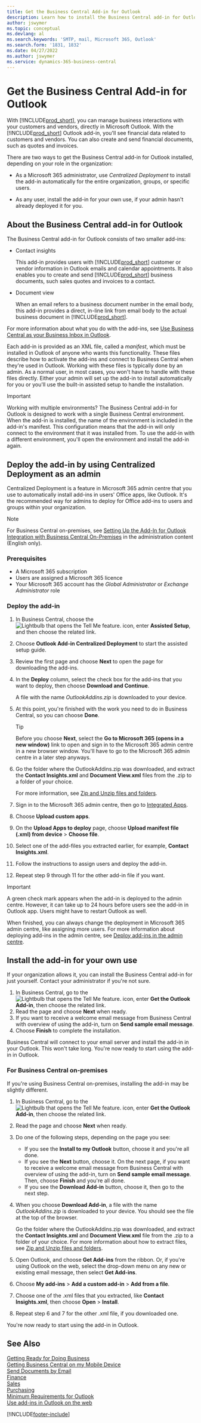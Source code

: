 ```yaml
---
title: Get the Business Central Add-in for Outlook
description: Learn how to install the Business Central add-in for Outlook for your organization or for your own use.
author: jswymer
ms.topic: conceptual
ms.devlang: al
ms.search.keywords: 'SMTP, mail, Microsoft 365, Outlook'
ms.search.form: '1831, 1832'
ms.date: 04/27/2022
ms.author: jswymer
ms.service: dynamics-365-business-central
---
```

# <a name="get-the-business-central-add-in-for-outlook"></a>Get the Business Central Add-in for Outlook

With [!INCLUDE[prod_short](includes/prod_short.md)], you can manage business interactions with your customers and vendors, directly in Microsoft Outlook. With the [!INCLUDE[prod_short](includes/prod_short.md)] Outlook add-in, you'll  see financial data related to customers and vendors. You can also create and send financial documents, such as quotes and invoices.  

There are two ways to get the Business Central add-in for Outlook installed, depending on your role in the organization:

- As a Microsoft 365 administrator, use *Centralized Deployment* to install the add-in automatically for the entire organization, groups, or specific users.

- As any user, install the add-in for your own use, if your admin hasn't already deployed it for you.

## <a name="about-the-business-central-add-in-for-outlook"></a>About the Business Central add-in for Outlook

The Business Central add-in for Outlook consists of two smaller add-ins:

- Contact insights

    This add-in provides users with [!INCLUDE[prod_short](includes/prod_short.md)] customer or vendor information in Outlook emails and calendar appointments. It also enables you to create and send [!INCLUDE[prod_short](includes/prod_short.md)] business documents, such sales quotes and invoices to a contact. <!--To support these task, the add-in adds actions to the Outlook ribbon, in the **Business Central** group. --> 

- Document view

    When an email refers to a business document number in the email body, this add-in provides a direct, in-line link from email body to the actual business document in [!INCLUDE[prod_short](includes/prod_short.md)].

For more information about what you do with the add-ins, see [Use Business Central as your Business Inbox in Outlook](work-outlook-addin.md).

Each add-in is provided as an XML file, called a *manifest*, which must be installed in Outlook of anyone who wants this functionality. These files describe how to activate the add-ins and connect to Business Central when they're used in Outlook. Working with these files is typically done by an admin. As a normal user, in most cases, you won't have to handle with these files directly. Either your admin will set up the add-in to install automatically for you or you'll use the built-in assisted setup to handle the installation.

> [!IMPORTANT]
> Working with multiple environments? The Business Central add-in for Outlook is designed to work with a single Business Central environment. When the add-in is installed, the name of the environment is included in the add-in's manifest. This configuration means that the add-in will only connect to the environment that it was installed from. To use the add-in with a different environment, you'll open the environment and install the add-in again.

## <a name="deploy-the-add-in-by-using-centralized-deployment-as-an-admin"></a>Deploy the add-in by using Centralized Deployment as an admin

Centralized Deployment is a feature in Microsoft 365 admin centre that you use to automatically install add-ins in users' Office apps, like Outlook. It's the recommended way for admins to deploy for Office add-ins to users and groups within your organization.

> [!NOTE]
> For Business Central on-premises, see [Setting Up the Add-In for Outlook Integration with Business Central On-Premises](/dynamics365/business-central/dev-itpro/administration/setting-up-office-add-ins-outlook-inbox) in the administration content (English only).

### <a name="prerequisites"></a>Prerequisites

- A Microsoft 365 subscription  
- Users are assigned a Microsoft 365 licence  
- Your Microsoft 365 account has the *Global Administrator* or *Exchange Administrator* role

### <a name="deploy-the-add-in"></a>Deploy the add-in

1. In Business Central, choose the ![Lightbulb that opens the Tell Me feature.](media/ui-search/search_small.png "Tell me what you want to do") icon, enter **Assisted Setup**, and then choose the related link.
2. Choose **Outlook Add-in Centralized Deployment** to start the assisted setup guide.
3. Review the first page and choose **Next** to open the page for downloading the add-ins.
4. In the **Deploy** column, select the check box for the add-ins that you want to deploy, then choose **Download and Continue**.

    A file with the name *OutlookAddins.zip* is downloaded to your device.

5. At this point, you're finished with the work you need to do in Business Central, so you can choose **Done**.

   >[!TIP]
   > Before you choose **Next**, select the **Go to Microsoft 365 (opens in a new window)** link to open and sign in to the Microsoft 365 admin centre in a new browser window. You'll have to go to the Microsoft 365 admin centre in a later step anyways.

6. Go the folder where the OutlookAddins.zip was downloaded, and extract the **Contact Insights.xml** and **Document View.xml** files from the .zip to a folder of your choice.

    For more information, see [Zip and Unzip files and folders](https://support.microsoft.com/en-us/windows/zip-and-unzip-files-8d28fa72-f2f9-712f-67df-f80cf89fd4e5).
7. Sign in to the Microsoft 365 admin centre, then go to [Integrated Apps](https://go.microsoft.com/fwlink/?linkid=2163967).

8. Choose **Upload custom apps**.
9. On the **Upload Apps to deploy** page, choose **Upload manifest file (.xml) from device** > **Choose file**.
10. Select one of the add-files you extracted earlier, for example, **Contact Insights.xml**.
11. Follow the instructions to assign users and deploy the add-in.
12. Repeat step 9 through 11 for the other add-in file if you want.

> [!IMPORTANT]
> A green check mark appears when the add-in is deployed to the admin centre. However, it can take up to 24 hours before users see the add-in in Outlook app. Users might have to restart Outlook as well.

When finished, you can always change the deployment in Microsoft 365 admin centre, like assigning more users. For more information about deploying add-ins in the admin centre, see [Deploy add-ins in the admin centre](/microsoft-365/admin/manage/centralized-deployment-faq?view=o365-worldwide#how-do-you-target-add-in-user-assignments-with-centralized-deployment-&preserve-view=true).

## <a name="install-the-add-in-for-your-own-use"></a><a name="install"></a>Install the add-in for your own use

If your organization allows it, you can install the Business Central add-in for just yourself. Contact your administrator if you're not sure.

1. In Business Central, go to the ![Lightbulb that opens the Tell Me feature.](media/ui-search/search_small.png "Tell me what you want to do") icon, enter **Get the Outlook Add-in**, then choose the related link.
2. Read the page and choose **Next** when ready.
3. If you want to receive a welcome email message from Business Central with overview of using the add-in, turn on **Send sample email message**.
4. Choose **Finish** to complete the installation.

Business Central will connect to your email server and install the add-in in your Outlook. This won't take long. You're now ready to start using the add-in in Outlook.

### <a name="for-business-central-on-premises"></a><a name="onprem"></a>For Business Central on-premises

If you're using Business Central on-premises, installing the add-in may be slightly different.

1. In Business Central, go to the ![Lightbulb that opens the Tell Me feature.](media/ui-search/search_small.png "Tell me what you want to do") icon, enter **Get the Outlook Add-in**, then choose the related link.
2. Read the page and choose **Next** when ready.
3. Do one of the following steps, depending on the page you see:

    - If you see the **Install to my Outlook** button, choose it and you're all done.
    - If you see the **Next** button, choose it. On the next page, if you want to receive a welcome email message from Business Central with overview of using the add-in, turn on **Send sample email message**. Then, choose **Finish** and you're all done.
    - If you see the **Download Add-in** button, choose it, then go to the next step.
4. When you choose **Download Add-in**, a file with the name *OutlookAddins.zip* is downloaded to your device. You should see the file at the top of the browser.

   Go the folder where the OutlookAddins.zip was downloaded, and extract the **Contact Insights.xml** and **Document View.xml** file from the .zip to a folder of your choice. For more information about how to extract files, see [Zip and Unzip files and folders](https://support.microsoft.com/en-us/windows/zip-and-unzip-files-8d28fa72-f2f9-712f-67df-f80cf89fd4e5).

5. Open Outlook, and choose **Get Add-ins** from the ribbon. Or, if you're using Outlook on the web, select the drop-down menu on any new or existing email message, then select **Get Add-ins**.
6. Choose **My add-ins** > **Add a custom add-in** > **Add from a file**.
7. Choose one of the .xml files that you extracted, like **Contact Insights.xml**, then choose **Open** > **Install**.
8. Repeat step 6 and 7 for the other .xml file, if you downloaded one.

You're now ready to start using the add-in in Outlook.

## <a name="see-also"></a>See Also

[Getting Ready for Doing Business](ui-get-ready-business.md)  
[Getting Business Central on my Mobile Device](install-mobile-app.md)  
[Send Documents by Email](ui-how-send-documents-email.md)  
[Finance](finance.md)  
[Sales](sales-manage-sales.md)  
[Purchasing](purchasing-manage-purchasing.md)  
[Minimum Requirements for Outlook](product-requirements.md#outlook)  
[Use add-ins in Outlook on the web](https://support.office.com/article/Using-Add-ins-in-Outlook-on-the-web-8f2ce816-5df4-44a5-958c-f7f9d6dabdce?appver=OWB150)  


[!INCLUDE[footer-include](includes/footer-banner.md)]
